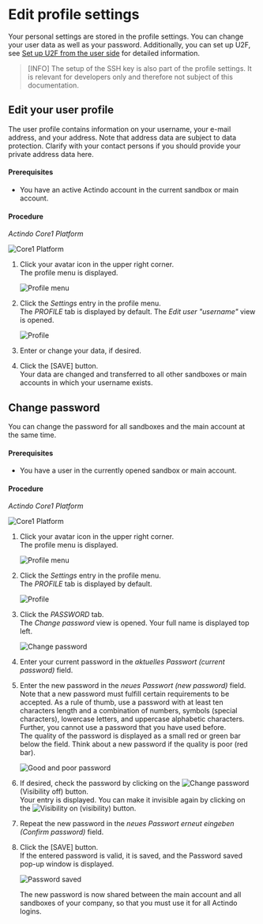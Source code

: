 # Edit profile settings

Your personal settings are stored in the profile settings.  You can change your user data as well as your password. Additionally, you can set up U2F, see [Set up U2F from the user side](./01a_UserSetupActindo.md "Set up U2F from the user side") for detailed information. 

> [INFO] The setup of the SSH key is also part of the profile settings. It is relevant for developers only and therefore not subject of this documentation.   



## Edit your user profile

The user profile contains information on your username, your e-mail address, and your address. Note that address data are subject to data protection. Clarify with your contact persons if you should provide your private address data here.

#### Prerequisites
- You have an active Actindo account in the current sandbox or main account.

#### Procedure

*Actindo Core1 Platform*

![Core1 Platform](../../Assets/Screenshots/Core1Platform/Core1.png "[Core1 Platform]")

 1. Click your avatar icon in the upper right corner.   
    The profile menu is displayed.

    ![Profile menu](../../Assets/Screenshots/Core1Platform/UsingCore1/ProfileMenu.png "[Profile menu]")

2. Click the *Settings* entry in the profile menu.   
    The *PROFILE* tab is displayed by default. The *Edit user "username"* view is opened.

    ![Profile](../../Assets/Screenshots/Core1Platform/ProfileSettings/Profile/Profile.png "[Profile]")

3. Enter or change your data, if desired.

4. Click the [SAVE] button.   
   Your data are changed and transferred to all other sandboxes or main accounts in which your username exists. 



## Change password

 You can change the password for all sandboxes and the main account at the same time.  

#### Prerequisites
- You have a user in the currently opened sandbox or main account.

#### Procedure

*Actindo Core1 Platform*

![Core1 Platform](../../Assets/Screenshots/Core1Platform/Core1.png "[Core1 Platform]")

1. Click your avatar icon in the upper right corner.   
    The profile menu is displayed.

    ![Profile menu](../../Assets/Screenshots/Core1Platform/UsingCore1/ProfileMenu.png "[Profile menu]")

2. Click the *Settings* entry in the profile menu.   
    The *PROFILE* tab is displayed by default. 

    ![Profile](../../Assets/Screenshots/Core1Platform/ProfileSettings/Profile/Profile.png "[Profile]")


3. Click the *PASSWORD* tab.   
   The *Change password* view is opened. Your full name is displayed top left.

   ![Change password](../../Assets/Screenshots/Core1Platform/UsingCore1/ProfileChangePassword.png "[Change password]")

4. Enter your current password in the *aktuelles Passwort (current password)* field.

5. Enter the new password in the *neues Passwort (new password)* field.  
   Note that a new password must fulfill certain requirements to be accepted. As a rule of thumb, use a password with at least ten characters length and a combination of numbers, symbols (special characters), lowercase letters, and uppercase alphabetic characters. Further, you cannot use a password that you have used before.   
   The quality of the password is displayed as a small red or green bar below the field. Think about a new password if the quality is poor (red bar).

     ![Good and poor password](../../Assets/Screenshots/Core1Platform/UsingCore1/ProfilePasswordQuality.png "[Good and poor password]")

6. If desired, check the password by clicking on the ![Change password](../../Assets/Icons/visibility_off.png "[Change password]")(Visibility off) button.   
   Your entry is displayed. You can make it invisible again by clicking on the ![Visibility on](../../Assets/Icons/visibility.png "[Visibility on]") (visibility) button.

7. Repeat the new password in the *neues Passwort erneut eingeben (Confirm password)* field. 

8. Click the [SAVE] button.   
   If the entered password is valid, it is saved, and the Password saved pop-up window is displayed.  


   ![Password saved](../../Assets/Screenshots/Core1Platform/ProfileSettings/Password/PasswordSaved.png "[Password saved]")

   The new password is now shared between the main account and all sandboxes of your company, so that you must use it for all Actindo logins.



